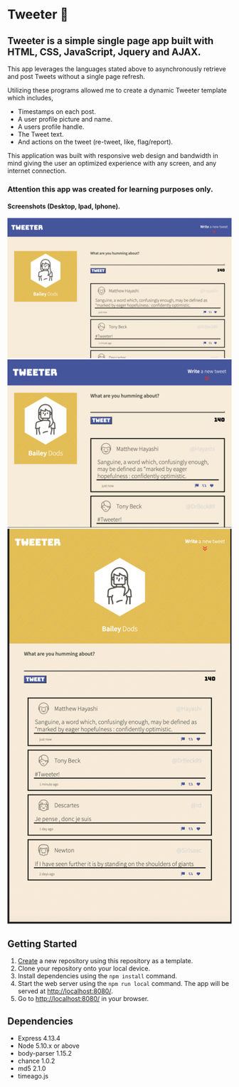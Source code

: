 # Tweeter 🐣

## Tweeter is a simple single page app built with HTML, CSS, JavaScript, Jquery and AJAX.
  
  This app leverages the languages stated above to asynchronously retrieve and post Tweets without a single page refresh.

  Utilizing these programs allowed me to create a dynamic Tweeter template which includes,
  - Timestamps on each post.
  - A user profile picture and name.
  - A users profile handle.
  - The Tweet text.
  - And actions on the tweet (re-tweet, like, flag/report).

  This application was built with responsive web design and bandwidth in mind giving the user an optimized experience with any screen, and any internet connection.
  
### Attention this app was created for learning purposes only.
#### Screenshots (Desktop, Ipad, Iphone).
!["Desktop"](Screenshots/Desktop-Tweeter.png)
!["Ipad"](Screenshots/Ipad.tweeter.png)
!["Iphone"](Screenshots/Iphone-tweeter.png)
## Getting Started

1. [Create](https://docs.github.com/en/repositories/creating-and-managing-repositories/creating-a-repository-from-a-template) a new repository using this repository as a template.
2. Clone your repository onto your local device.
3. Install dependencies using the `npm install` command.
3. Start the web server using the `npm run local` command. The app will be served at <http://localhost:8080/>.
4. Go to <http://localhost:8080/> in your browser.

## Dependencies

- Express 4.13.4
- Node 5.10.x or above
- body-parser 1.15.2
- chance 1.0.2
- md5 2.1.0
- timeago.js